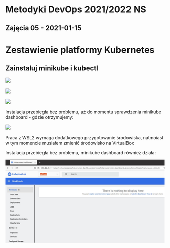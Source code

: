 # Metodyki DevOps 2021/2022 NS
Zajęcia 05 - 2021-01-15
---
# Zestawienie platformy Kubernetes
## Zainstaluj minikube i kubectl
![](img_05/01_minikube.jpg)

![](img_05/02_minikube.jpg)

![](img_05/03_minikube.jpg)

Instalacja przebiegła bez problemu, aż do momentu sprawdzenia minikube dashboard - gdzie otrzymujemy:

![](img_05/04_minikube.jpg)

Praca z WSL2 wymaga dodatkowego przygotowanie środowiska, natmoiast w tym momencie musiałem zmienić środowisko na VirtualBox

Instalacja przebiegła bez problemu, minikube dashboard również działa:

![](img_05/05.JPG)
